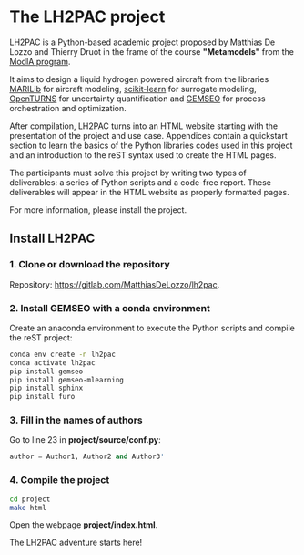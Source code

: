 ﻿# The LH2PAC project

LH2PAC is a Python-based academic project proposed by Matthias De Lozzo and Thierry Druot
in the frame of the course **"Metamodels"**
from the [ModIA program](https://www.math.insa-toulouse.fr/fr/enseignement/apprentissage-modia.html).

It aims to design a liquid hydrogen powered aircraft from the libraries 
[MARILib](https://github.com/marilib/MARILib_obj) for aircraft modeling, 
[scikit-learn](https://github.com/scikit-learn/scikit-learn) for surrogate modeling,  
[OpenTURNS](https://github.com/openturns/openturns) for uncertainty quantification
and [GEMSEO](https://gitlab.com/gemseo/dev/gemseo) for process orchestration and optimization.

After compilation,
LH2PAC turns into an HTML website starting with the presentation of the project and use case.
Appendices contain a quickstart section to learn the basics of the Python libraries codes used in this project
and an introduction to the reST syntax used to create the HTML pages.

The participants must solve this project by writing two types of deliverables:
a series of Python scripts and a code-free report.
These deliverables will appear in the HTML website as properly formatted pages.

For more information, please install the project.

## Install LH2PAC


### 1. Clone or download the repository

Repository: https://gitlab.com/MatthiasDeLozzo/lh2pac.

### 2. Install GEMSEO with a conda environment

Create an anaconda environment to execute the Python scripts and compile the reST project:

```bash
conda env create -n lh2pac
conda activate lh2pac
pip install gemseo
pip install gemseo-mlearning
pip install sphinx
pip install furo
```

### 3. Fill in the names of authors

Go to line 23 in **project/source/conf.py**:

```python
author = Author1, Author2 and Author3'
```

### 4. Compile the project

```bash
cd project
make html
```

Open the webpage **project/index.html**.

The LH2PAC adventure starts here!
